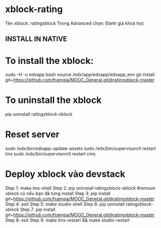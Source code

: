 # xblock-rating
Tên xblock: ratingxblock
Trong Advanced chọn: Đánh giá khoá học

## INSTALL IN NATIVE
# To install the xblock:
sudo -H -u edxapp bash
source /edx/app/edxapp/edxapp_env
git install git+https://github.com/framgia/MOOC_General.git@ratingxblock-master

# To uninstall the xblock
pip uninstall ratingxblock-xblock

# Reset server 
sudo /edx/bin/edxapp-update-assets
sudo /edx/bin/supervisorctl restart lms
sudo /edx/bin/supervisorctl restart cms


# Deploy xblock vào devstack
Step 1: make lms-shell
Step 2: pip uninstall ratingxblock-xblock #remove xblock cũ nếu bạn đã từng install
Step 3: pip install git+https://github.com/framgia/MOOC_General.git@ratingxblock-master
Step 4: exit
Step 5: make studio-shell
Step 6: pip uninstall ratingxblock-xblock
Step 7: pip install git+https://github.com/framgia/MOOC_General.git@ratingxblock-master
Step 8: exit
Step 9: make lms-restart && make studio-restart





